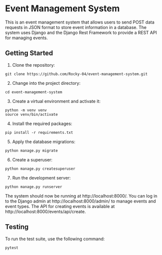 # Event Management System

This is an event management system that allows users to send POST data requests in JSON format to
store event information in a database. The system uses Django and the Django Rest Framework to 
provide a REST API for managing events.


## Getting Started

1. Clone the repository:
```
git clone https://github.com/Rocky-04/event-management-system.git
```
2. Change into the project directory:
```
cd event-management-system
```
3. Create a virtual environment and activate it:
```
python -m venv venv
source venv/bin/activate
```
4. Install the required packages:
```
pip install -r requirements.txt
```
5. Apply the database migrations:
```
python manage.py migrate
```
6. Create a superuser:
```
python manage.py createsuperuser
```
7. Run the development server:
```
python manage.py runserver
```

The system should now be running at http://localhost:8000/. You can log in to the Django admin
at http://localhost:8000/admin/ to manage events and event types. The API for creating events is 
available at http://localhost:8000/events/api/create.

## Testing

To run the test suite, use the following command:
```
pytest
```